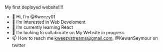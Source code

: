 My first deployed website!!!!
- 👋 Hi, I’m @Kweezy01
- 👀 I’m interested in Web Develoment
- 🌱 I’m currently learning React
- 💞️ I’m looking to collaborate on My Website in progress
- 📫 How to reach me kweezystreams@gmail.com, @KewanSeymour on twitter

<!---
Kweezy01/Kweezy01 is a ✨ special ✨ repository because its `README.md` (this file) appears on your GitHub profile.
You can click the Preview link to take a look at your changes.
--->
